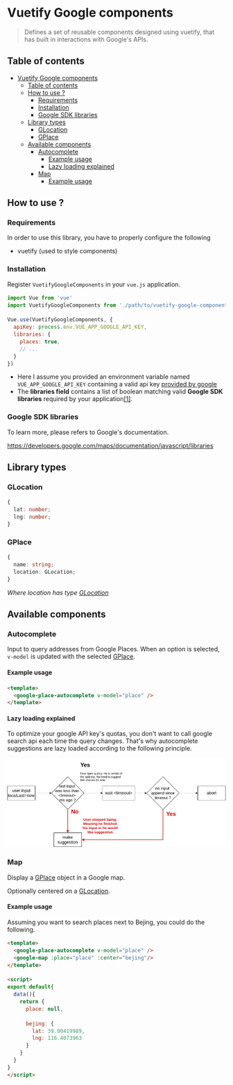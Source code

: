 # Vuetify Google components

> Defines a set of reusable components designed using vuetify, that has built in interactions with Google's APIs.

## Table of contents

- [Vuetify Google components](#vuetify-google-components)
  - [Table of contents](#table-of-contents)
  - [How to use ?](#how-to-use-)
    - [Requirements](#requirements)
    - [Installation](#installation)
    - [Google SDK libraries](#google-sdk-libraries)
  - [Library types](#library-types)
    - [GLocation](#glocation)
    - [GPlace](#gplace)
  - [Available components](#available-components)
    - [Autocomplete](#autocomplete)
      - [Example usage](#example-usage)
      - [Lazy loading explained](#lazy-loading-explained)
    - [Map](#map)
      - [Example usage](#example-usage-1)

## How to use ?

### Requirements

In order to use this library, you have to properly configure the following
- vuetify (used to style components)


### Installation

Register `VuetifyGoogleComponents` in your `vue.js` application.

```javascript
import Vue from 'vue'
import VuetifyGoogleComponents from './path/to/vuetify-google-components'

Vue.use(VuetifyGoogleComponents, {
  apiKey: process.env.VUE_APP_GOOGLE_API_KEY,
  libraries: {
    places: true,
    // ...
  }
})

```

*  Here I assume you provided an environment variable named `VUE_APP_GOOGLE_API_KEY` containing a valid api key [provided by google](https://developers.google.com/maps/documentation/javascript/get-api-key)
*  The **libraries field** contains a list of boolean matching valid **Google SDK libraries** required by your application[\[1\]](#google-sdk-libraries).

### Google SDK libraries

To learn more, please refers to Google's documentation.

https://developers.google.com/maps/documentation/javascript/libraries

## Library types

### GLocation
```typescript
{
  lat: number;
  lng: number;
}
```

### GPlace
```typescript
{
  name: string;
  location: GLocation;
}
```

*Where location has type [GLocation](#location)*

## Available components

### Autocomplete

Input to query addresses from Google Places.
When an option is selected, `v-model` is updated with the selected [GPlace](#gplace).

#### Example usage

```html
<template>
  <google-place-autocomplete v-model="place" />
</template>
```

#### Lazy loading explained

To optimize your google API key's quotas, you don't want to call google search api each time the query changes. That's why autocomplete suggestions are lazy loaded according to the following principle.

![autocomplete-lazy-loading](docs/images/autocomplete-lazy-loading.png)

### Map

Display a [GPlace](#gplace) object in a Google map.

Optionally centered on a [GLocation](#location).

#### Example usage

Assuming you want to search places next to Bejing, you could do the following.

```html
<template>
  <google-place-autocomplete v-model="place" />
  <google-map :place="place" :center="bejing"/>
</template>

<script>
export default{
  data(){
    return {
      place: null,

      bejing: {
        lat: 39.90419989,
        lng: 116.4073963
      }
    }
  }
}
</script>
```